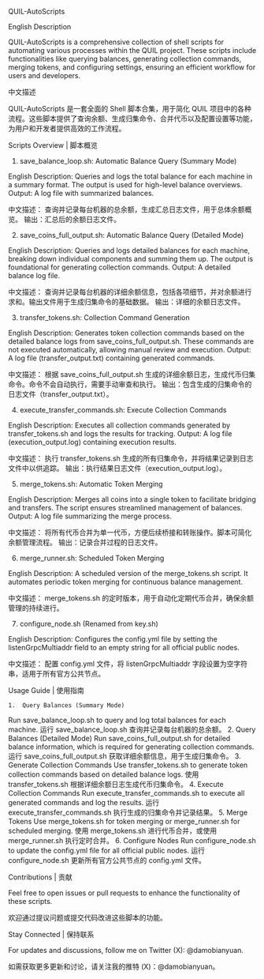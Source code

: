 QUIL-AutoScripts

English Description

QUIL-AutoScripts is a comprehensive collection of shell scripts for automating various processes within the QUIL project. These scripts include functionalities like querying balances, generating collection commands, merging tokens, and configuring settings, ensuring an efficient workflow for users and developers.

中文描述

QUIL-AutoScripts 是一套全面的 Shell 脚本合集，用于简化 QUIL 项目中的各种流程。这些脚本提供了查询余额、生成归集命令、合并代币以及配置设置等功能，为用户和开发者提供高效的工作流程。

Scripts Overview | 脚本概览

1. save_balance_loop.sh: Automatic Balance Query (Summary Mode)

English Description:
Queries and logs the total balance for each machine in a summary format. The output is used for high-level balance overviews.
Output: A log file with summarized balances.

中文描述：
查询并记录每台机器的总余额，生成汇总日志文件，用于总体余额概览。
输出：汇总后的余额日志文件。

2. save_coins_full_output.sh: Automatic Balance Query (Detailed Mode)

English Description:
Queries and logs detailed balances for each machine, breaking down individual components and summing them up. The output is foundational for generating collection commands.
Output: A detailed balance log file.

中文描述：
查询并记录每台机器的详细余额信息，包括各项细节，并对余额进行求和。输出文件用于生成归集命令的基础数据。
输出：详细的余额日志文件。

3. transfer_tokens.sh: Collection Command Generation

English Description:
Generates token collection commands based on the detailed balance logs from save_coins_full_output.sh. These commands are not executed automatically, allowing manual review and execution.
Output: A log file (transfer_output.txt) containing generated commands.

中文描述：
根据 save_coins_full_output.sh 生成的详细余额日志，生成代币归集命令。命令不会自动执行，需要手动审查和执行。
输出：包含生成的归集命令的日志文件（transfer_output.txt）。

4. execute_transfer_commands.sh: Execute Collection Commands

English Description:
Executes all collection commands generated by transfer_tokens.sh and logs the results for tracking.
Output: A log file (execution_output.log) containing execution results.

中文描述：
执行 transfer_tokens.sh 生成的所有归集命令，并将结果记录到日志文件中以供追踪。
输出：执行结果日志文件（execution_output.log）。

5. merge_tokens.sh: Automatic Token Merging

English Description:
Merges all coins into a single token to facilitate bridging and transfers. The script ensures streamlined management of balances.
Output: A log file summarizing the merge process.

中文描述：
将所有代币合并为单一代币，方便后续桥接和转账操作。脚本可简化余额管理流程。
输出：记录合并过程的日志文件。

6. merge_runner.sh: Scheduled Token Merging

English Description:
A scheduled version of the merge_tokens.sh script. It automates periodic token merging for continuous balance management.

中文描述：
merge_tokens.sh 的定时版本，用于自动化定期代币合并，确保余额管理的持续进行。

7. configure_node.sh (Renamed from key.sh)

English Description:
Configures the config.yml file by setting the listenGrpcMultiaddr field to an empty string for all official public nodes.

中文描述：
配置 config.yml 文件，将 listenGrpcMultiaddr 字段设置为空字符串，适用于所有官方公共节点。

Usage Guide | 使用指南

	1.	Query Balances (Summary Mode)
Run save_balance_loop.sh to query and log total balances for each machine.
运行 save_balance_loop.sh 查询并记录每台机器的总余额。
	2.	Query Balances (Detailed Mode)
Run save_coins_full_output.sh for detailed balance information, which is required for generating collection commands.
运行 save_coins_full_output.sh 获取详细余额信息，用于生成归集命令。
	3.	Generate Collection Commands
Use transfer_tokens.sh to generate token collection commands based on detailed balance logs.
使用 transfer_tokens.sh 根据详细余额日志生成代币归集命令。
	4.	Execute Collection Commands
Run execute_transfer_commands.sh to execute all generated commands and log the results.
运行 execute_transfer_commands.sh 执行生成的归集命令并记录结果。
	5.	Merge Tokens
Use merge_tokens.sh for token merging or merge_runner.sh for scheduled merging.
使用 merge_tokens.sh 进行代币合并，或使用 merge_runner.sh 执行定时合并。
	6.	Configure Nodes
Run configure_node.sh to update the config.yml file for all official public nodes.
运行 configure_node.sh 更新所有官方公共节点的 config.yml 文件。

Contributions | 贡献

Feel free to open issues or pull requests to enhance the functionality of these scripts.

欢迎通过提议问题或提交代码改进这些脚本的功能。

Stay Connected | 保持联系

For updates and discussions, follow me on Twitter (X): @damobianyuan.

如需获取更多更新和讨论，请关注我的推特 (X)：@damobianyuan。
